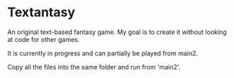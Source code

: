 # Textantasy
An original text-based fantasy game. My goal is to create it without looking at code for other games.

It is currently in progress and can partially be played from main2.

Copy all the files into the same folder and run from 'main2'.
